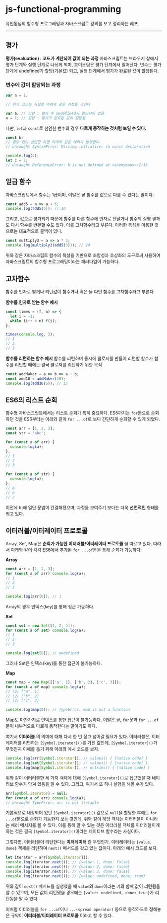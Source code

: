 # js-functional-programming
유인동님의 함수형 프로그래밍과 자바스크립트 강의를 보고 정리하는 레포

***

## 평가

**평가(evaluation) : 코드가 계산되어 값이 되는 과정**
자바스크립트는 브라우저 상에서 평가 단계와 실행 단계로 나뉘게 되며, 호이스팅은 평가 단계에서 일어난다.
변수는 평가 단계에 undefined가 할당(기본값) 되고, 실행 단계에서 평가가 완료된 값이 할당된다.

### 변수에 값이 할당되는 과정

```javascript
var a = 1;

// 위의 코드는 사실상 아래와 같은 과정을 거친다

var a; // 선언 : 평가 후 undefined가 할당되어 있음
a = 1; // 할당 : 평가가 완료된 값이 할당됨
```

다만, `let`과 `const`로 선언한 변수의 경우 **다르게 동작하는 것처럼 보일 수 있다.**

```javascript
const b;
// 할당 없이 선언만 하면 아래와 같은 에러가 발생한다.
// Uncaught SyntaxError: Missing initializer in const declaration

console.log(c);
let c = 2;
// Uncaught ReferenceError: b is not defined at <anonymous>:2:13
```

## 일급 함수
자바스크립트에서 함수는 1급이며, 이말은 곧 함수를 값으로 다룰 수 있다는 말이다.

```javascript
const add5 = a => a + 5;
console.log(add5(5)); // 10
```

그리고, 값으로 평가되기 때문에 함수를 다른 함수에 인자로 전달거나 함수의 실행 결과도 다시 함수를 반환할 수도 있다. 이를 고차함수라고 부른다. 이러한 특성을 이용한 것으로는 대표적으로 콜백이 있다.

```javascript
const multiply3 = a => a * 3;
console.log(multiply3(add5(3))); // 24
```

위와 같은 자바스크립트 함수의 특성을 기반으로 조합성과 추상화의 도구로써 사용하여 자바스크립트의 함수형 프로그래밍이라는 패러다임이 가능하다.

## 고차함수
함수를 인자로 받거나 리턴값이 함수거나 혹은 둘 다인 함수를 고차함수라고 부른다.

**함수를 인자로 받는 함수 예시**

```javascript
const times = (f, n) => {
  let i = -1;
  while (i++ < n) f(i);
};

times(console.log, 3);
// 1
// 2
// 3
```

**함수를 리턴하는 함수 예시**
함수를 리턴하며 동시에 클로저를 만들어 리턴함
함수가 함수를 리턴할 때에는 결국 클로저를 리턴하기 위한 목적

```javascript
const addMaker = a => b => a + b;
const add10 = addMaker(10);
console.log(add10(5)); // 15
```

## ES6의 리스트 순회
함수형 자바스크립트에서는 리스트 순회가 특히 중요하다.
ES5까지는 `for`문으로 순회하던 것을 ES6부터는 아래와 같이 `for ...of`로 보다 간단하게 순회할 수 있게 되었다.

```javascript
const arr = [1, 2, 3];
const str = 'abc';

for (const a of arr) {
  console.log(a);
};
// 1
// 2
// 3

for (const a of str) {
  console.log(a);
};
// a
// b
// c
```

이전에 비해 일단 문법이 간결해졌으며, 과정을 보여주기 보다는 더욱 **선언적인** 형태를 띄고 있다.

## 이터러블/이터레이터 프로토콜
Array, Set, Map은 **순회가 가능한 이터러블/이터레이터 프로토콜** 을 따르고 있다. 따라서 아래와 같이 각각 ES6에서 추가된 `for ...of`문을 통해 순회가 가능하다.

**Array**

```javascript
const arr = [1, 2, 3];
for (const a of arr) console.log(a);
// 1
// 2
// 3

console.log(arr[0]); // 1
```

Array의 경우 인덱스(key)를 통해 접근 가능하다.


**Set**

```javascript
const set = new Set([1, 2, 3]);
for (const a of set) console.log(a);
// 1
// 2
// 3

console.log(set[0]); // undefined
```

그러나 Set은 인덱스(key)를 통한 접근이 불가능하다.

**Map**

```javascript
const map = new Map([['a', 1], ['b', 2], ['c', 3]]);
for (const a of map) console.log(a);
// (2) ["a", 1]
// (2) ["b", 2]
// (2) ["c", 3]

console.log(map(0)); // TypeError: map is not a function
```

Map도 마찬가지로 인덱스를 통한 접근이 불가능하다.
이말은 곧, `for`문과 `for ...of`문이 내부적으로 다르게 동작한다는 말이기도 하다.

여기서 **이터러블** 의 의미에 대해 다시 한 번 짚고 넘어갈 필요가 있다.
이터러블은, 이터레이터를 리턴하는 `[Symbol.iterator]()`를 가진 값인데, `[Symbol.iterator]()`가 무엇인지 이해를 돕기 위해 아래의 예시 코드를 보자.

```javascript
console.log(arr[Symbol.iterator]); // values() { [native code] }
console.log(set[Symbol.iterator]); // values() { [native code] }
console.log(map[Symbol.iterator]); // entries() { [native code] }
```

위와 같이 이터러블한 세 가지 객체에 대해 `[Symbol.iterator]()`로 접근했을 때 네이티브 함수가 담겨 있음을 알 수 있다. 그리고, 여기서 또 하나 실험을 해볼 수가 있다.

```javascript
arr[Symbol.iterator] = null;
for (const a of arr) console.log(a);
// Uncaught TypeError: arr is not iterable
```

기본적으로 내장되어 있던 `[Symbol.iterator]()` 값으로 `null`을 할당한 후에도 `for ...of`문으로 순회가 가능한지 보는 것인데, 위와 같이 해당 객체는 이터러블이 아니라는 에러 메시지를 볼 수 있다. 이를 통해 알 수 있는 것은 이터러블 객체를 이터러블이게 하는 것은 결국 `[Symbol.iterator]()`이라는 네이티브 함수라는 사실이다.

그렇다면, 이터러블이 리턴한다는 **이터레이터** 란 무엇인가. 이터레이터는 `{value, done}` 객체를 리턴하며 `next()` 메서드를 갖고 있는 값이다.
아래의 예시 코드를 보자.

```javascript
let iterator = arr[Symbol.iterator]();
console.log(iterator.next()); // {value: 1, done: false}
console.log(iterator.next()); // {value: 2, done: false}
console.log(iterator.next()); // {value: 3, done: false}
console.log(iterator.next()); // {value: undefined, done: true}
```

위와 같이 `next()` 메서드를 실행했을 때 `value`와 `done`이라는 키와 함께 값이 리턴됨을 알 수 있으며, 모든 값이 리턴됐을 경우에는 `{value: undefined, done: true}`가 리턴됨을 알 수 있다.

이처럼 이터러블을 `for ...of`이나 `...(spread operator)` 등으로 동작하도록 정해놓은 규약이 **이터러블/이터레이터 프로토콜** 이라고 할 수 있다.